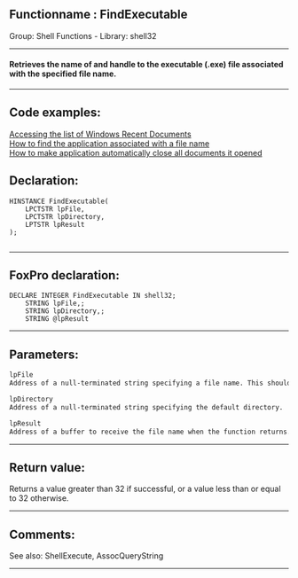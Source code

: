 <link rel="stylesheet" type="text/css" href="../../css/win32api.css">  
<link rel="stylesheet" href="https://cdnjs.cloudflare.com/ajax/libs/font-awesome/4.7.0/css/font-awesome.min.css">

## Functionname : FindExecutable
Group: Shell Functions - Library: shell32    
***  


#### Retrieves the name of and handle to the executable (.exe) file associated with the specified file name.
***  


## Code examples:
[Accessing the list of Windows Recent Documents](../../samples/sample_094.md)  
[How to find the application associated with a file name](../../samples/sample_138.md)  
[How to make application automatically close all documents it opened](../../samples/sample_491.md)  

## Declaration:
```foxpro  
HINSTANCE FindExecutable(
    LPCTSTR lpFile,
    LPCTSTR lpDirectory,
    LPTSTR lpResult
);
  
```  
***  


## FoxPro declaration:
```foxpro  
DECLARE INTEGER FindExecutable IN shell32;
	STRING lpFile,;
	STRING lpDirectory,;
	STRING @lpResult  
```  
***  


## Parameters:
```txt  
lpFile
Address of a null-terminated string specifying a file name. This should be a document.

lpDirectory
Address of a null-terminated string specifying the default directory.

lpResult
Address of a buffer to receive the file name when the function returns.  
```  
***  


## Return value:
Returns a value greater than 32 if successful, or a value less than or equal to 32 otherwise.  
***  


## Comments:
See also: ShellExecute, AssocQueryString   
  
***  

